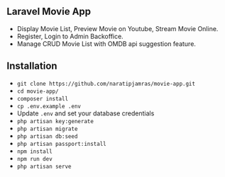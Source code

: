 ## Laravel Movie App
- Display Movie List, Preview Movie on Youtube, Stream Movie Online.
- Register, Login to Admin Backoffice. 
- Manage CRUD Movie List with OMDB api suggestion feature.  
## Installation

- `git clone https://github.com/naratipjamras/movie-app.git`
- `cd movie-app/`
- `composer install`
- `cp .env.example .env`
- Update `.env` and set your database credentials
- `php artisan key:generate`
- `php artisan migrate`
- `php artisan db:seed`
- `php artisan passport:install`
- `npm install`
- `npm run dev`
- `php artisan serve`
